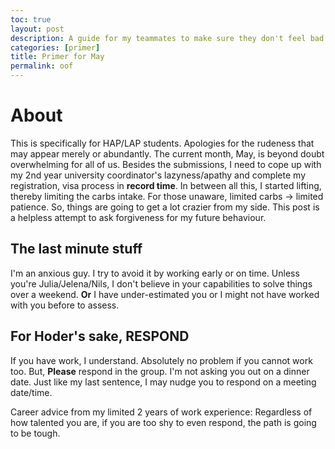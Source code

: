 ```yaml
---
toc: true
layout: post
description: A guide for my teammates to make sure they don't feel bad
categories: [primer]
title: Primer for May
permalink: oof
---
```


# About

This is specifically for HAP/LAP students. Apologies for the rudeness that may appear merely or abundantly. The current month, May, is beyond doubt overwhelming for all of us. Besides the submissions, I need to cope up with my 2nd year university coordinator's lazyness/apathy and complete my registration, visa process in __record time__. In between all this, I started lifting, thereby limiting the carbs intake. For those unaware, limited carbs -> limited patience. So, things are going to get a lot crazier from my side. This post is a helpless attempt to ask forgiveness for my future behaviour.

## The last minute stuff

I'm an anxious guy. I try to avoid it by working early or on time. Unless you're Julia/Jelena/Nils, I don't believe in your capabilities to solve things over a weekend. **Or** I have under-estimated you or I might not have worked with you before to assess.

## For Hoder's sake, RESPOND

If you have work, I understand. Absolutely no problem if you cannot work too. But, **Please** respond in the group. I'm not asking you out on a dinner date. Just like my last sentence, I may nudge you to respond on a meeting date/time.

Career advice from my limited 2 years of work experience: Regardless of how talented you are, if you are too shy to even respond, the path is going to be tough.
